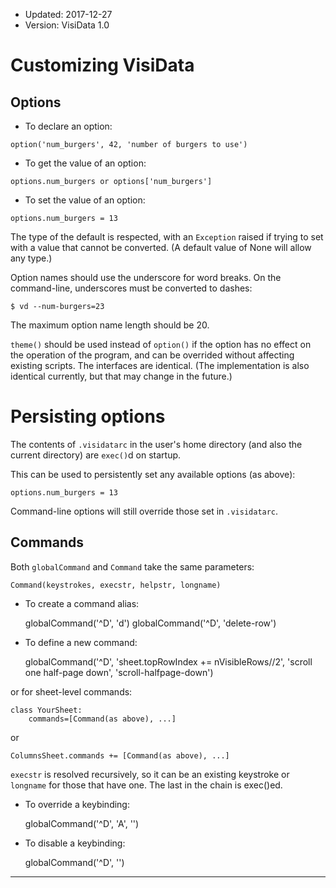 - Updated: 2017-12-27
- Version: VisiData 1.0

# Customizing VisiData

## Options

- To declare an option:

```
option('num_burgers', 42, 'number of burgers to use')
```

- To get the value of an option:

```
options.num_burgers or options['num_burgers']
```

- To set the value of an option:

```
options.num_burgers = 13
```

The type of the default is respected, with an `Exception` raised if trying to set with a value that cannot be converted.  (A default value of None will allow any type.)

Option names should use the underscore for word breaks.  On the command-line, underscores must be converted to dashes:

```
$ vd --num-burgers=23
```

The maximum option name length should be 20.

`theme()` should be used instead of `option()` if the option has no effect on the operation of the program, and can be overrided without affecting existing scripts.  The interfaces are identical.  (The implementation is also identical currently, but that may change in the future.)

# Persisting options


The contents of `.visidatarc` in the user's home directory (and also the current directory) are `exec()`d on startup.

This can be used to persistently set any available options (as above):

```
options.num_burgers = 13
```

Command-line options will still override those set in `.visidatarc`.

## Commands

Both `globalCommand` and `Command` take the same parameters:

    Command(keystrokes, execstr, helpstr, longname)

- To create a command alias:

    globalCommand('^D', 'd')
    globalCommand('^D', 'delete-row')

- To define a new command:

    globalCommand('^D', 'sheet.topRowIndex += nVisibleRows//2', 'scroll one half-page down', 'scroll-halfpage-down')

or for sheet-level commands:

    class YourSheet:
        commands=[Command(as above), ...]

or

    ColumnsSheet.commands += [Command(as above), ...]

`execstr` is resolved recursively, so it can be an existing keystroke or `longname` for those that have one.  The last in the chain is exec()ed.

- To override a keybinding:

    globalCommand('^D', 'A', '')

- To disable a keybinding:

    globalCommand('^D', '')

---
